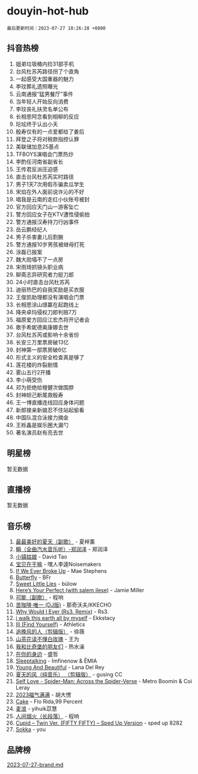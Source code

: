 # douyin-hot-hub

`最后更新时间：2023-07-27 10:26:28 +0800`

## 抖音热榜

1. 姐弟垃圾桶内捡31部手机
1. 台风杜苏芮路径拐了个直角
1. 一起感受大国重器的魅力
1. 李玟葬礼遗照曝光
1. 云南通报“猛男餐厅”事件
1. 当年轻人开始反向消费
1. 李玟丧礼扶灵名单公布
1. 长相思阿念看到相柳的反应
1. 玱玹终于认出小夭
1. 殷寿仅有的一点爱都给了姜后
1. 拜登之子将对税款指控认罪
1. 美联储加息25基点
1. TFBOYS演唱会门票热炒
1. 李酌任河南省副省长
1. 王传君反派压迫感
1. 直击台风杜苏芮实时路径
1. 男子1天7次用假币骗卖瓜学生
1. 宋焰在外人面前说许沁的不好
1. 唱我是云南的走红小伙账号被封
1. 官方回应天门山一游客坠亡
1. 警方回应女子在KTV遭性侵偷拍
1. 警方通报汉寿持刀行凶事件
1. 岳云鹏经纪人
1. 男子杀害妻儿后割腕
1. 警方通报10岁男孩被继母打死
1. 涂磊已报案
1. 魏大勋塌不了一点房
1. 宋雨琦抓镜头职业病
1. 聊斋志异研究者力挺刀郎
1. 24小时直击台风杜苏芮
1. 迪丽热巴的自我奖励是买衣服
1. 王俊凯助理都没有演唱会门票
1. 长相思涂山璟赢在起跑线上
1. 降央卓玛侵权刀郎判赔7万
1. 福原爱方回应江宏杰将开记者会
1. 歌手希妮德奥康娜去世
1. 台风杜苏芮或影响十余省份
1. 长安三万里票房破13亿
1. 封神第一部票房破6亿
1. 形式主义的安全检查真是够了
1. 莲花楼的炸裂剧情
1. 雾山五行2开播
1. 李小萌受伤
1. 邓为拒绝给檀健次做围脖
1. 封神妲己断尾救殷寿
1. 王一博直播连线回应身体问题
1. 新郎接亲新娘忍不住站起偷看
1. 中国队混合泳接力摘金
1. 王栎鑫是娱乐圈大漏勺
1. 著名演员赵有亮去世

## 明星榜

暂无数据

## 直播榜

暂无数据

## 音乐榜

1. [最最美好的夏天（副歌）](https://sf6-cdn-tos.douyinstatic.com/obj/tos-cn-ve-2774/o4FMghDLZkPIkCutdrsXlbTHcaZztBfeCp9AFS) - 夏梓薰
1. [瞬（全曲汽水音乐听）-郑润泽](https://sf6-cdn-tos.douyinstatic.com/obj/tos-cn-ve-2774/o4Vb9eJZClCZTnRQYy0BRSeHGrDtrkrQgIBvQt) - 郑润泽
1. [小镇姑娘](https://sf6-cdn-tos.douyinstatic.com/obj/tos-cn-ve-2774/1ee4fa49917d4e9e8f06512cc6e778d9) - David Tao
1. [宝贝在干嘛](https://sf3-cdn-tos.douyinstatic.com/obj/tos-cn-ve-2774/okW4hBCfJI5B2ZEgTCtikhMW7IafzNrBQIYkpJ) - 嘿人李逵Noisemakers
1. [If We Ever Broke Up](https://sf3-cdn-tos.douyinstatic.com/obj/tos-cn-ve-2774/o8onj5HDk0ImtBmO0URBfeyCDXQJMYkQ1gb8Zy) - Mae Stephens
1. [Butterfly](https://sf6-cdn-tos.douyinstatic.com/obj/tos-cn-ve-2774/oIw3zNLcWhUhUDWqtQxQfAx6IXsSBzbyCg7CM0) - BFr
1. [Sweet Little Lies](https://sf6-cdn-tos.douyinstatic.com/obj/tos-cn-ve-2774/cebdd23e942a452c84c197b17c22ac7a) - bülow
1. [Here’s Your Perfect (with salem ilese)](https://sf3-cdn-tos.douyinstatic.com/obj/tos-cn-ve-2774/076b1576c6c546598f803fe53da388a7) - Jamie Miller
1. [可能（副歌）](https://sf3-cdn-tos.douyinstatic.com/obj/tos-cn-ve-2774/cde1731888894259b333569393c2fb51) - 程响
1. [苦咖啡·唯一 (DJ版)](https://sf6-cdn-tos.douyinstatic.com/obj/tos-cn-ve-2774/oohZWXUzNXlh9bzpBgNUfJCQHGILwWgDBaejQt) - 那奇沃夫/KKECHO
1. [Why Would I Ever (Rs3. Remix)](https://sf3-cdn-tos.douyinstatic.com/obj/tos-cn-ve-2774/oQNX0xZhO8IXeCRjCJQUZzkfQNLi2ItDAzEBgz) - Rs3.
1. [i walk this earth all by myself](https://sf6-cdn-tos.douyinstatic.com/obj/tos-cn-ve-2774/c751e38547b548b389ff6e1b9203b1de) - Ekkstacy
1. [III (Find Yourself)](https://sf6-cdn-tos.douyinstatic.com/obj/tos-cn-ve-2774/3b9e482a6da74de29fd5e2440e4373b4) - Athletics
1. [追晚风的人（剪辑版）](https://sf3-cdn-tos.douyinstatic.com/obj/tos-cn-ve-2774/560835060af84ac29cd5c12e2a98f7eb) - 徐薇
1. [山茶花读不懂白玫瑰](https://sf3-cdn-tos.douyinstatic.com/obj/tos-cn-ve-2774/osfn8B7DktrRHEPJgPCfDbw7QDQEkwC16BxZg9) - 王为
1. [我和比奇堡的朋友们](https://sf3-cdn-tos.douyinstatic.com/obj/tos-cn-ve-2774/f0505db981ea4a6d91453a15924a82aa) - 热水澡
1. [在你的身边](https://sf6-cdn-tos.douyinstatic.com/obj/tos-cn-ve-2774/9dce2ee6c9f84c17a6d68458730d7ae8) - 盛哲
1. [Sleeptalking](https://sf3-cdn-tos.douyinstatic.com/obj/tos-cn-ve-2774/f23bc60230804ede98a163e1926e0857) - Imfinenow & ÊMIA
1. [Young And Beautiful](https://sf3-cdn-tos.douyinstatic.com/obj/tos-cn-ve-2774/3ca6987c98c947768abb9cce3ee5530c) - Lana Del Rey
1. [夏天的风（纯音乐） （剪辑版）](https://sf6-cdn-tos.douyinstatic.com/obj/tos-cn-ve-2774/oUzLjBZZFQAoNRmGokEeD5zfQCObp6UeFAnTa6) - gusing CC
1. [Self Love - Spider-Man: Across the Spider-Verse](https://sf6-cdn-tos.douyinstatic.com/obj/tos-cn-ve-2774/o8YzagIFYnO2FNIznDQzpeeLfrdCVAbYDDaLoS) - Metro Boomin & Coi Leray
1. [2023福气满满](https://sf6-cdn-tos.douyinstatic.com/obj/tos-cn-ve-2774/ocebsi6kbCVkBMAcDJkqdZpBQMubYSQetK2gQn) - 胡大愣
1. [Cake](https://sf6-cdn-tos.douyinstatic.com/obj/tos-cn-ve-2774/3545db16eba4434c853ab891b2b752af) - Flo Rida,99 Percent
1. [麦浪](https://sf6-cdn-tos.douyinstatic.com/obj/tos-cn-ve-2774/872ff36b718445c6a3882ba18b546970) - yihuik苡慧
1. [人间烟火（长段落）](https://sf3-cdn-tos.douyinstatic.com/obj/tos-cn-ve-2774/eeb7f9f284d74db097f8341ace44bfa2) - 程响
1. [Cupid – Twin Ver. (FIFTY FIFTY) – Sped Up Version](https://sf3-cdn-tos.douyinstatic.com/obj/tos-cn-ve-2774/oMonQQ6t8nCfUnw44y8XBZkJytCgEBtWYebB2D) - sped up 8282
1. [Sokka](https://sf6-cdn-tos.douyinstatic.com/obj/tos-cn-ve-2774/b9c3e305c0474c898ce221c7aa498547) - you

## 品牌榜

[2023-07-27-brand.md](2023-07-27-brand.md)
